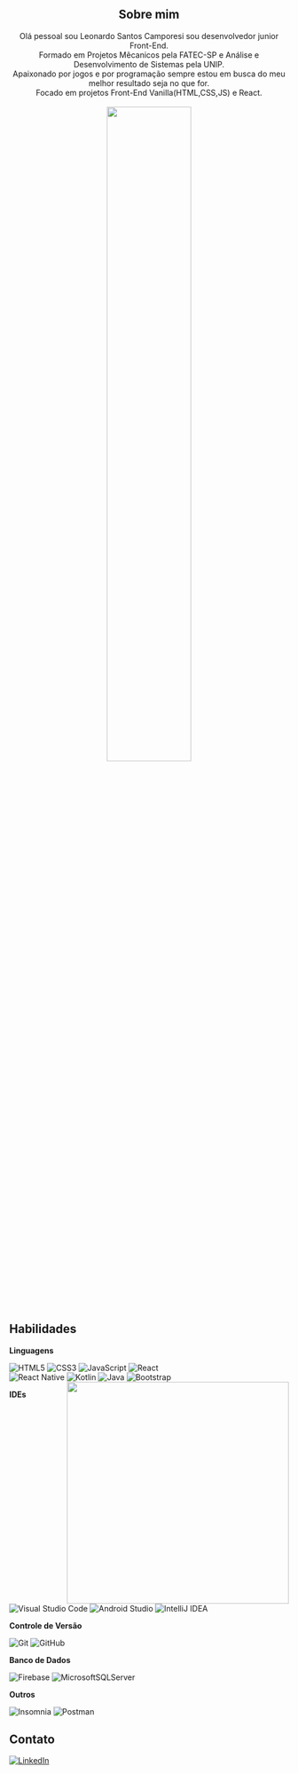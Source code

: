 <section align="center">
<h1>Sobre mim</h1>
Olá pessoal sou Leonardo Santos Camporesi sou desenvolvedor junior Front-End.<br>
Formado em Projetos Mêcanicos pela FATEC-SP e Análise e Desenvolvimento de Sistemas pela UNIP.<br>
Apaixonado por jogos e por programação sempre estou em busca do meu melhor resultado seja no que for.<br>
Focado em projetos Front-End Vanilla(HTML,CSS,JS) e React.<br><br>
</section>
<div align="center">
<a align="center" href="https://github.com/leoinstorm" title="Perfil Leonardo">
  <img width=55% align="center"  src="https://github-readme-streak-stats.herokuapp.com?user=leoinstorm&theme=dark&mode=weekly&locale=pt-br" /><br><br>

</a>
</div>

<div>
  
## Habilidades

**Linguagens**
  
![HTML5](https://img.shields.io/badge/html5-%23E34F26.svg?style=for-the-badge&logo=html5&logoColor=white)
![CSS3](https://img.shields.io/badge/css3-%231572B6.svg?style=for-the-badge&logo=css3&logoColor=white)
![JavaScript](https://img.shields.io/badge/javascript-%23323330.svg?style=for-the-badge&logo=javascript&logoColor=%23F7DF1E)
![React](https://img.shields.io/badge/react-%2320232a.svg?style=for-the-badge&logo=react&logoColor=%2361DAFB)<br>
![React Native](https://img.shields.io/badge/react_native-%2320232a.svg?style=for-the-badge&logo=react&logoColor=%2361DAFB)
![Kotlin](https://img.shields.io/badge/kotlin-%237F52FF.svg?style=for-the-badge&logo=kotlin&logoColor=white)
![Java](https://img.shields.io/badge/java-%23ED8B00.svg?style=for-the-badge&logo=openjdk&logoColor=white)
![Bootstrap](https://img.shields.io/badge/bootstrap-%238511FA.svg?style=for-the-badge&logo=bootstrap&logoColor=white)
<img min-width="400px" max-width="400px" width="400px" align="right" src="https://github-readme-stats.vercel.app/api/top-langs/?username=leoinstorm&layout=donut&theme=dark&locale=pt-br" />

**IDEs**

![Visual Studio Code](https://img.shields.io/badge/Visual%20Studio%20Code-0078d7.svg?style=for-the-badge&logo=visual-studio-code&logoColor=white)
![Android Studio](https://img.shields.io/badge/android%20studio-346ac1?style=for-the-badge&logo=android%20studio&logoColor=white)
![IntelliJ IDEA](https://img.shields.io/badge/IntelliJIDEA-000000.svg?style=for-the-badge&logo=intellij-idea&logoColor=white)

**Controle de Versão**

![Git](https://img.shields.io/badge/git-%23F05033.svg?style=for-the-badge&logo=git&logoColor=white)
![GitHub](https://img.shields.io/badge/github-%23121011.svg?style=for-the-badge&logo=github&logoColor=white)

**Banco de Dados**

![Firebase](https://img.shields.io/badge/firebase-a08021?style=for-the-badge&logo=firebase&logoColor=ffcd34)
![MicrosoftSQLServer](https://img.shields.io/badge/Microsoft%20SQL%20Server-CC2927?style=for-the-badge&logo=microsoft%20sql%20server&logoColor=white)

**Outros**

![Insomnia](https://img.shields.io/badge/Insomnia-black?style=for-the-badge&logo=insomnia&logoColor=5849BE)
![Postman](https://img.shields.io/badge/Postman-FF6C37?style=for-the-badge&logo=postman&logoColor=white)

</div>


## Contato

[![LinkedIn](https://img.shields.io/badge/linkedin-%230077B5.svg?style=for-the-badge&logo=linkedin&logoColor=white&link=https://www.linkedin.com/in/leonardo-camporesi/)](https://www.linkedin.com/in/leonardo-camporesi/)


